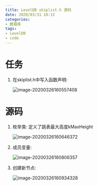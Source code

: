 ```yaml
---
title: LevelDB skiplist.h 源码
date: 2020/03/31 18:15
categories: 
- 数据库
tags: 
- LevelDB
- code
---
```


# 任务

1. 在skiplist.h中写入函数声明:

   ![image-20200326160557408](/../../media/2020-03-31-LevelDB-skiplist/skiplist.h.assets/image-20200326160557408.png)

# 源码

1. 枚举类: 定义了跳表最大高度kMaxHeight

   ![image-20200326160646372](/../../media/2020-03-31-LevelDB-skiplist/skiplist.h.assets/image-20200326160646372.png)

2. 成员变量: 

   ![image-20200326160806357](/../../media/2020-03-31-LevelDB-skiplist/skiplist.h.assets/image-20200326160806357.png)

3. 创建新节点:

   ![image-20200326160934328](/../../media/2020-03-31-LevelDB-skiplist/skiplist.h.assets/image-20200326160934328.png)